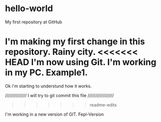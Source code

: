 # hello-world
My first repository at GitHub

I'm making my first change in this repository. Rainy city.
<<<<<<< HEAD
I'm now using Git. I'm working in my PC.
Example1.
=======

Ok i'm starting to understund how it works.

////////////// I will try to git commit this file /////////////////
>>>>>>> readme-edits

I'm working in a new version of GIT. Fepi-Version